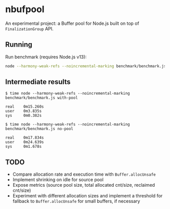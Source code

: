 # nbufpool

An experimental project: a Buffer pool for Node.js built on top of `FinalizationGroup` API.

## Running

Run benchmark (requires Node.js v13):

```bash
node --harmony-weak-refs --noincremental-marking benchmark/benchmark.js
```

## Intermediate results

```
$ time node --harmony-weak-refs --noincremental-marking benchmark/benchmark.js with-pool

real    0m15.260s
user    0m3.835s
sys     0m0.382s

$ time node --harmony-weak-refs --noincremental-marking benchmark/benchmark.js no-pool

real    0m17.834s
user    0m24.639s
sys     0m1.678s
```

## TODO

* Compare allocation rate and execution time with `Buffer.allocUnsafe`
* Implement shrinking on idle for source pool
* Expose metrics (source pool size, total allocated cnt/size, reclaimed cnt/size)
* Experiment with different allocation sizes and implement a threshold for fallback to `Buffer.allocUnsafe` for small buffers, if necessary
